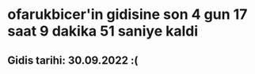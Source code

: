# ofarukbicer'in gidisine son 4 gun 17 saat 9 dakika 51 saniye kaldi

## Gidis tarihi: 30.09.2022 :(